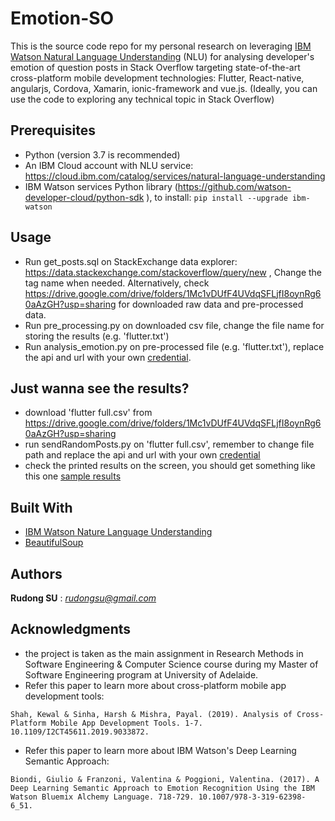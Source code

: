 # Emotion-SO

This is the source code repo for my personal research on leveraging [IBM Watson Natural Language Understanding](https://cloud.ibm.com/catalog/services/natural-language-understanding) (NLU) for analysing developer's emotion of question posts in Stack Overflow targeting state-of-the-art cross-platform mobile development technologies: Flutter, React-native, angularjs, Cordova, Xamarin, ionic-framework and vue.js.  (Ideally, you can use the code to exploring any technical topic in Stack Overflow)

## Prerequisites

- Python (version 3.7 is recommended)
- An IBM Cloud account with NLU service: https://cloud.ibm.com/catalog/services/natural-language-understanding
- IBM Watson services Python library (https://github.com/watson-developer-cloud/python-sdk
), to install: `````pip install --upgrade ibm-watson`````

## Usage ##

- Run get_posts.sql on StackExchange data explorer: https://data.stackexchange.com/stackoverflow/query/new , Change the tag name when needed.  Alternatively, check https://drive.google.com/drive/folders/1Mc1vDUfF4UVdqSFLjfI8oynRg60aAzGH?usp=sharing for downloaded raw data and pre-processed data.
- Run pre_processing.py on downloaded csv file, change the file name for storing the results (e.g. 'flutter.txt')
- Run analysis_emotion.py on pre-processed file (e.g. 'flutter.txt'), replace the api and url with your own [credential](https://cloud.ibm.com/docs/cloud-object-storage/iam?topic=cloud-object-storage-service-credentials).

## Just wanna see the results? ##

- download 'flutter full.csv' from https://drive.google.com/drive/folders/1Mc1vDUfF4UVdqSFLjfI8oynRg60aAzGH?usp=sharing
- run sendRandomPosts.py on 'flutter full.csv', remember to change file path and replace the api and url with your own [credential](https://cloud.ibm.com/docs/cloud-object-storage/iam?topic=cloud-object-storage-service-credentials)
- check the printed results on the screen, you should get something like this one [sample results](https://github.com/rudongsu/Emotion-SO/blob/master/sample%20results/sample%20analysis%20result.txt)

## Built With

* [IBM Watson Nature Language Understanding](https://cloud.ibm.com/apidocs/natural-language-understanding) 
* [BeautifulSoup](https://www.crummy.com/software/BeautifulSoup/bs4/doc/) 

## Authors

 **Rudong SU** : *rudongsu@gmail.com*

## Acknowledgments

* the project is taken as the main assignment in Research Methods in Software Engineering & Computer Science course during my Master of Software Engineering program at University of Adelaide.
* Refer this paper to learn more about cross-platform mobile app development tools:
``` 
Shah, Kewal & Sinha, Harsh & Mishra, Payal. (2019). Analysis of Cross-Platform Mobile App Development Tools. 1-7. 10.1109/I2CT45611.2019.9033872. 
```
* Refer this paper to learn more about IBM Watson's Deep Learning Semantic Approach:
``` 
Biondi, Giulio & Franzoni, Valentina & Poggioni, Valentina. (2017). A Deep Learning Semantic Approach to Emotion Recognition Using the IBM Watson Bluemix Alchemy Language. 718-729. 10.1007/978-3-319-62398-6_51. 
```
